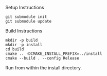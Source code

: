 Setup Instructions
```
git submodule init
git submodule update
```

Build Instructions
```
mkdir -p build
mkdir -p install
cd build
cmake .. -DCMAKE_INSTALL_PREFIX=../install
cmake --build . --config Release
```

Run from within the install directory.
